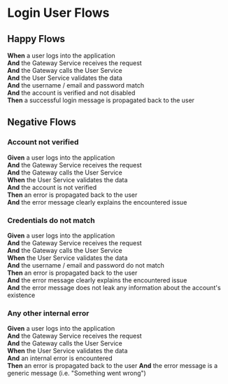 # Login User Flows

## Happy Flows
__When__ a user logs into the application\
__And__ the Gateway Service receives the request\
__And__ the Gateway calls the User Service\
__And__ the User Service validates the data\
__And__ the username / email and password match\
__And__ the account is verified and not disabled\
__Then__ a successful login message is propagated back to the user

## Negative Flows

### Account not verified
__Given__ a user logs into the application\
__And__ the Gateway Service receives the request\
__And__ the Gateway calls the User Service\
__When__ the User Service validates the data\
__And__ the account is not verified\
__Then__ an error is propagated back to the user\
__And__ the error message clearly explains the encountered issue

### Credentials do not match
__Given__ a user logs into the application\
__And__ the Gateway Service receives the request\
__And__ the Gateway calls the User Service\
__When__ the User Service validates the data\
__And__ the username / email and password do not match\
__Then__ an error is propagated back to the user\
__And__ the error message clearly explains the encountered issue\
__And__ the error message does not leak any information about the account's existence

### Any other internal error
__Given__ a user logs into the application\
__And__ the Gateway Service receives the request\
__And__ the Gateway calls the User Service\
__When__ the User Service validates the data\
__And__ an internal error is encountered\
__Then__ an error is propagated back to the user
__And__ the error message is a generic message (i.e. "Something went wrong")
